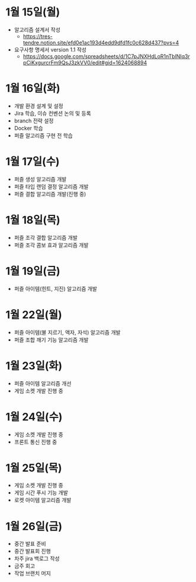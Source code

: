 # 1월 15일(월)
* 알고리즘 설계서 작성
    * https://tres-tendre.notion.site/efd0e1ac193d4edd9dfd1fc0c628d437?pvs=4
* 요구사항 명세서 version 1.1 작성
    * https://docs.google.com/spreadsheets/d/1C7pJNXHdLoR1nTblNIq3rpCiKxgurcrFm9QsJ3zkVV0/edit#gid=1624068894

# 1월 16일(화)
* 개발 환경 설계 및 설정
* Jira 학습, 이슈 컨벤션 논의 및 등록
* branch 전략 설정
* Docker 학습
* 퍼즐 알고리즘 구현 전 학습

# 1월 17일(수)
* 퍼즐 생성 알고리즘 개발
* 퍼즐 타입 랜덤 결정 알고리즘 개발
* 퍼즐 결합 알고리즘 개발(진행 중)

# 1월 18일(목)
* 퍼즐 조각 결합 알고리즘 개발
* 퍼즐 조각 콤보 효과 알고리즘 개발

# 1월 19일(금)
* 퍼즐 아이템(힌트, 지진) 알고리즘 개발

# 1월 22일(월)
* 퍼즐 아이템(불 지르기, 액자, 자석) 알고리즘 개발
* 퍼즐 조합 깨기 기능 알고리즘 개발

# 1월 23일(화)
* 퍼즐 아이템 알고리즘 개선
* 게임 소켓 개발 진행 중

# 1월 24일(수)
* 게임 소켓 개발 진행 중
* 프론트 통신 진행 중

# 1월 25일(목)
* 게임 소켓 개발 진행 중
* 게임 시간 푸시 기능 개발
* 로켓 아이템 알고리즘 개발

# 1월 26일(금)
* 중간 발표 준비
* 중간 발표회 진행
* 차주 jira 백로그 작성
* 금주 회고
* 작업 브랜치 머지
